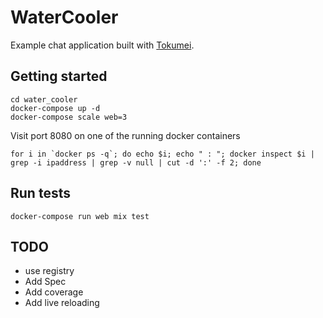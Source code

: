 # WaterCooler

Example chat application built with [Tokumei](https://hex.pm/packages/tokumei).

## Getting started

```
cd water_cooler
docker-compose up -d
docker-compose scale web=3
```

Visit port 8080 on one of the running docker containers

```
for i in `docker ps -q`; do echo $i; echo " : "; docker inspect $i | grep -i ipaddress | grep -v null | cut -d ':' -f 2; done
```


## Run tests


```
docker-compose run web mix test
```

## TODO

- use registry
- Add Spec
- Add coverage
- Add live reloading
